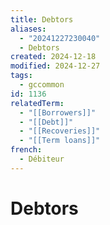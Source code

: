 ```yaml
---
title: Debtors
aliases:
  - "20241227230040"
  - Debtors
created: 2024-12-18
modified: 2024-12-27
tags:
  - gccommon
id: 1136
relatedTerm:
  - "[[Borrowers]]"
  - "[[Debt]]"
  - "[[Recoveries]]"
  - "[[Term loans]]"
french:
  - Débiteur
---
```

# Debtors

